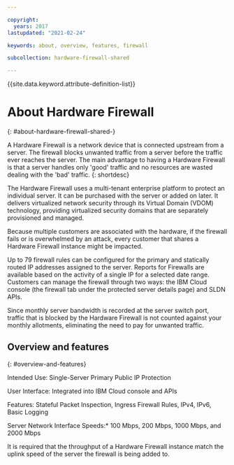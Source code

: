 ```yaml
---

copyright:
  years: 2017
lastupdated: "2021-02-24"

keywords: about, overview, features, firewall

subcollection: hardware-firewall-shared

---
```


{{site.data.keyword.attribute-definition-list}}

# About Hardware Firewall
{: #about-hardware-firewall-shared-}

A Hardware Firewall is a network device that is connected upstream from a server. The firewall blocks unwanted traffic from a server before the traffic ever reaches the server. The main advantage to having a Hardware Firewall is that a server handles only 'good' traffic and no resources are wasted dealing with the 'bad' traffic.
{: shortdesc}

The Hardware Firewall uses a multi-tenant enterprise platform to protect an individual server. It can be purchased with the server or added on later. It delivers virtualized network security through its Virtual Domain (VDOM) technology, providing virtualized security domains that are separately provisioned and managed.  

Because multiple customers are associated with the hardware, if the firewall fails or is overwhelmed by an attack, every customer that shares a Hardware Firewall instance might be impacted.

Up to 79 firewall rules can be configured for the primary and statically routed IP addresses assigned to the server. Reports for Firewalls are available based on the activity of a single IP for a selected date range.
Customers can manage the firewall through two ways: the IBM Cloud console (the firewall tab under the protected server details page) and SLDN APIs.

Since monthly server bandwidth is recorded at the server switch port, traffic that is blocked by the Hardware Firewall is not counted against your monthly allotments, eliminating the need to pay for unwanted traffic.

## Overview and features
{: #overview-and-features}

Intended Use: Single-Server Primary Public IP Protection

User Interface: Integrated into IBM Cloud console and APIs

Features: Stateful Packet Inspection, Ingress Firewall Rules, IPv4, IPv6, Basic Logging

Server Network Interface Speeds:* 100 Mbps, 200 Mbps, 1000 Mbps, and 2000 Mbps

It is required that the throughput of a Hardware Firewall instance match the uplink speed of the server the firewall is being added to.
